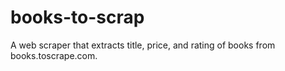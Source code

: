 # books-to-scrap
A web scraper that extracts title, price, and rating of books from books.toscrape.com.
